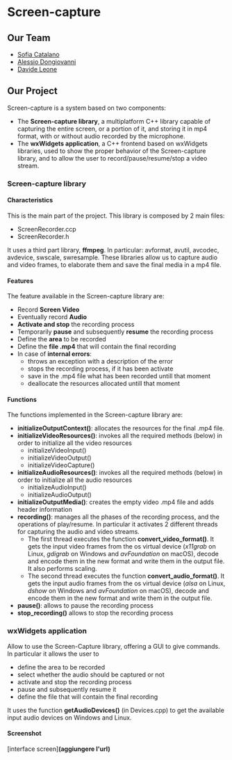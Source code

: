 # Screen-capture

## Our Team 
* [Sofia Catalano](https://github.com/sofia-catalano)
* [Alessio Dongiovanni](https://github.com/alessiodongio)
* [Davide Leone](https://github.com/davide-leone96)

## Our Project
Screen-capture is a system based on two components:
* The **Screen-capture library**, a multiplatform C++ library capable of capturing the entire screen, or a portion of it, and storing it in mp4 format, with or without audio recorded by the microphone.
* The **wxWidgets application**, a C++ frontend based on wxWidgets libraries, used to show the proper behavior of the Screen-capture library, and to allow the user to record/pause/resume/stop a video stream.


### Screen-capture library
#### Characteristics 
This is the main part of the project. This library is composed by 2 main files:
* ScreenRecorder.ccp
* ScreenRecorder.h

It uses a third part library, **ffmpeg**. In particular: avformat, avutil, avcodec, avdevice, swscale, swresample.
These libraries allow us to capture audio and video frames, to elaborate them and save the final media in a mp4 file. 

#### Features
The feature available in the Screen-capture library are: 
* Record **Screen Video**
* Eventually record **Audio**
* **Activate and stop** the recording process
* Temporarily **pause** and subsequently **resume** the recording process
* Define the **area** to be recorded
* Define the **file .mp4** that will contain the final recording
* In case of **internal errors**:
  * throws an exception with a description of the error
  * stops the recording process, if it has been activate
  * save in the .mp4 file what has been recorded untill that moment
  * deallocate the resources allocated untill that moment

#### Functions
The functions implemented in the Screen-capture library are: 
* **initializeOutputContext()**: allocates the resources for the final .mp4 file.
* **initializeVideoResources()**: invokes all the required methods (below) in order to initialize all the video resources
  * initializeVideoInput()
  * initializeVideoOutput()
  * initializeVideoCapture()
* **initializeAudioResources()**: invokes all the required methods (below) in order to initialize all the audio resources
  * initializeAudioInput()
  * initializeAudioOutput()
* **initializeOutputMedia()**: creates the empty video .mp4 file and adds header information
* **recording()**: manages all the phases of the recording process, and the operations of play/resume. In particular it activates 2 different threads for capturing the audio and video streams. 
  * The first thread executes the function **convert_video_format()**. It gets the input video frames from the os virtual device (*x11grab* on Linux, *gdigrab* on Windows and *avFoundation* on macOS), decode and encode them in the new format and write them in the output file. It also performs scaling.
  * The second thread executes the function **convert_audio_format()**. It gets the input audio frames from the os virtual device (*alsa* on Linux, *dshow* on Windows and *avFoundation* on macOS), decode and encode them in the new format and write them in the output file.
* **pause()**: allows to pause the recording process
* **stop_recording()** allows to stop the recording process
 
### wxWidgets application
Allow to use the Screen-Capture library, offering a GUI to give commands.
In particular it allows the user to
* define the area to be recorded
* select whether the audio should be captured or not
* activate and stop the recording process
* pause and subsequently resume it
* define the file that will contain the final recording

It uses the function **getAudioDevices()** (in Devices.cpp) to get the available input audio devices on Windows and Linux.  

#### Screenshot
[interface screen]**(aggiungere l'url)**
